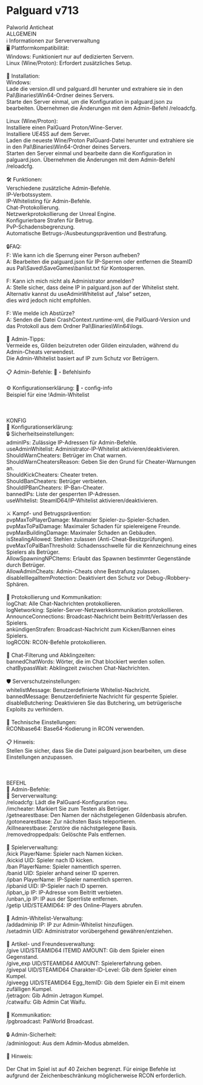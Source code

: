 # Palguard v713
 Palworld Anticheat
<br>
ALLGEMEIN<br>
ℹ️ Informationen zur Serververwaltung<br>
🖥️ Plattformkompatibilität:<br>
Windows: Funktioniert nur auf dedizierten Servern.<br>
Linux (Wine/Proton): Erfordert zusätzliches Setup.<br>
<br>
🔧 Installation:<br>
Windows:<br>
Lade die version.dll und palguard.dll herunter und extrahiere sie in den Pal\Binaries\Win64-Ordner deines Servers.<br>
Starte den Server einmal, um die Konfiguration in palguard.json zu bearbeiten. Übernehmen die Änderungen mit dem Admin-Befehl /reloadcfg.<br>
<br>
Linux (Wine/Proton):<br>
Installiere einen PalGuard Proton/Wine-Server.<br>
Installiere UE4SS auf dem Server.<br>
Laden die neueste Wine/Proton PalGuard-Datei herunter und extrahiere sie in den Pal\Binaries\Win64-Ordner deines Servers.<br>
Starten den Server einmal und bearbeite dann die Konfiguration in palguard.json. Übernehmen die Änderungen mit dem Admin-Befehl /reloadcfg.<br>
<br>
🛠️ Funktionen:<br>
Verschiedene zusätzliche Admin-Befehle.<br>
IP-Verbotssystem.<br>
IP-Whitelisting für Admin-Befehle.<br>
Chat-Protokollierung.<br>
Netzwerkprotokollierung der Unreal Engine.<br>
Konfigurierbare Strafen für Betrug.<br>
PvP-Schadensbegrenzung.<br>
Automatische Betrugs-/Ausbeutungsprävention und Bestrafung.<br>
<br>
🔒FAQ:<br>
F: Wie kann ich die Sperrung einer Person aufheben?<br>
A: Bearbeiten die palguard.json für IP-Sperren oder entfernen die SteamID aus Pal\Saved\SaveGames\banlist.txt für Kontosperren.<br>
<br>
F: Kann ich mich nicht als Administrator anmelden?<br>
A: Stelle sicher, dass deine IP in palguard.json auf der Whitelist steht. Alternativ kannst du useAdminWhitelist auf „false“ setzen, <br>
dies wird jedoch nicht empfohlen.<br>
<br>
F: Wie melde ich Abstürze?<br>
A: Senden die Datei CrashContext.runtime-xml, die PalGuard-Version und das Protokoll aus dem Ordner Pal\Binaries\Win64\logs.<br>
<br>
📌 Admin-Tipps:<br>
Vermeide es, Gilden beizutreten oder Gilden einzuladen, während du Admin-Cheats verwendest.<br>
Die Admin-Whitelist basiert auf IP zum Schutz vor Betrügern.<br>
<br>
📋 Admin-Befehle: ⁠📑・Befehlsinfo<br>
<br>
⚙️ Konfigurationserklärung: ⁠📑・config-info<br>
Beispiel für eine !Admin-Whitelist<br>
<br>
<br>
<br>
KONFIG<br>
📑 Konfigurationserklärung:<br>
🔒 Sicherheitseinstellungen:<br>
adminIPs: Zulässige IP-Adressen für Admin-Befehle.<br>
useAdminWhitelist: Administrator-IP-Whitelist aktivieren/deaktivieren.<br>
ShouldWarnCheaters: Betrüger im Chat warnen.<br>
ShouldWarnCheatersReason: Geben Sie den Grund für Cheater-Warnungen an.<br>
ShouldKickCheaters: Cheater treten.<br>
ShouldBanCheaters: Betrüger verbieten.<br>
ShouldIPBanCheaters: IP-Ban-Cheater.<br>
bannedIPs: Liste der gesperrten IP-Adressen.<br>
useWhitelist: SteamID64/IP-Whitelist aktivieren/deaktivieren.<br>
<br>
⚔️ Kampf- und Betrugsprävention:<br>
pvpMaxToPlayerDamage: Maximaler Spieler-zu-Spieler-Schaden.<br>
pvpMaxToPalDamage: Maximaler Schaden für spielereigene Freunde.<br>
pvpMaxBuildingDamage: Maximaler Schaden an Gebäuden.<br>
isStealingAllowed: Stehlen zulassen (Anti-Cheat-Besitzprüfungen).<br>
pveMaxToPalBanThreshold: Schadensschwelle für die Kennzeichnung eines Spielers als Betrüger.<br>
AllowSpawningNPCItems: Erlaubt das Spawnen bestimmter Gegenstände durch Betrüger.<br>
AllowAdminCheats: Admin-Cheats ohne Bestrafung zulassen.<br>
disableIllegalItemProtection: Deaktiviert den Schutz vor Debug-/Robbery-Sphären.<br>
<br>
📝 Protokollierung und Kommunikation:<br>
logChat: Alle Chat-Nachrichten protokollieren.<br>
logNetworking: Spieler-Server-Netzwerkkommunikation protokollieren.<br>
AnnounceConnections: Broadcast-Nachricht beim Beitritt/Verlassen des Spielers.<br>
ankündigenStrafen: Broadcast-Nachricht zum Kicken/Bannen eines Spielers.<br>
logRCON: RCON-Befehle protokollieren.<br>
<br>
🚫 Chat-Filterung und Abklingzeiten:<br>
bannedChatWords: Wörter, die im Chat blockiert werden sollen.<br>
chatBypassWait: Abklingzeit zwischen Chat-Nachrichten.<br>
<br>
🛡️ Serverschutzeinstellungen:<br>
whitelistMessage: Benutzerdefinierte Whitelist-Nachricht.<br>
bannedMessage: Benutzerdefinierte Nachricht für gesperrte Spieler.<br>
disableButchering: Deaktivieren Sie das Butchering, um betrügerische Exploits zu verhindern.<br>
<br>
🔧 Technische Einstellungen:<br>
RCONbase64: Base64-Kodierung in RCON verwenden.<br>
<br>
📋 Hinweis:<br>
Stellen Sie sicher, dass Sie die Datei palguard.json bearbeiten, um diese Einstellungen anzupassen.<br>
<br>
<br>
<br>
BEFEHL<br>
📑 Admin-Befehle:<br>
🔄 Serververwaltung:<br>
/reloadcfg: Lädt die PalGuard-Konfiguration neu.<br>
/imcheater: Markiert Sie zum Testen als Betrüger.<br>
/getnearestbase: Den Namen der nächstgelegenen Gildenbasis abrufen.<br>
/gotonearestbase: Zur nächsten Basis teleportieren.<br>
/killnearestbase: Zerstöre die nächstgelegene Basis.<br>
/removedroppedpals: Gelöschte Pals entfernen.<br>
<br>
👢 Spielerverwaltung:<br>
/kick PlayerName: Spieler nach Namen kicken.<br>
/kickid UID: Spieler nach ID kicken.<br>
/ban PlayerName: Spieler namentlich sperren.<br>
/banid UID: Spieler anhand seiner ID sperren.<br>
/ipban PlayerName: IP-Spieler namentlich sperren.<br>
/ipbanid UID: IP-Spieler nach ID sperren.<br>
/ipban_ip IP: IP-Adresse vom Beitritt verbieten.<br>
/unban_ip IP: IP aus der Sperrliste entfernen.<br>
/getip UID/STEAMID64: IP des Online-Players abrufen.<br>
<br>
🔑 Admin-Whitelist-Verwaltung:<br>
/addadminip IP: IP zur Admin-Whitelist hinzufügen.<br>
/setadmin UID: Administrator vorübergehend gewähren/entziehen.<br>
<br>
💼 Artikel- und Freundesverwaltung:<br>
/give UID/STEAMID64 ITEMID AMOUNT: Gib dem Spieler einen Gegenstand.<br>
/give_exp UID/STEAMID64 AMOUNT: Spielererfahrung geben.<br>
/givepal UID/STEAMID64 Charakter-ID-Level: Gib dem Spieler einen Kumpel.<br>
/giveegg UID/STEAMID64 Egg_ItemID: Gib dem Spieler ein Ei mit einem zufälligen Kumpel.<br>
/jetragon: Gib Admin Jetragon Kumpel.<br>
/catwaifu: Gib Admin Cat Waifu.<br>
<br>
📢 Kommunikation:<br>
/pgbroadcast: PalWorld Broadcast.<br>
<br>
🔒 Admin-Sicherheit:<br>
/adminlogout: Aus dem Admin-Modus abmelden.<br>
<br>
📝 Hinweis:<br><br>
Der Chat im Spiel ist auf 40 Zeichen begrenzt.
Für einige Befehle ist aufgrund der Zeichenbeschränkung möglicherweise RCON erforderlich.<br>
